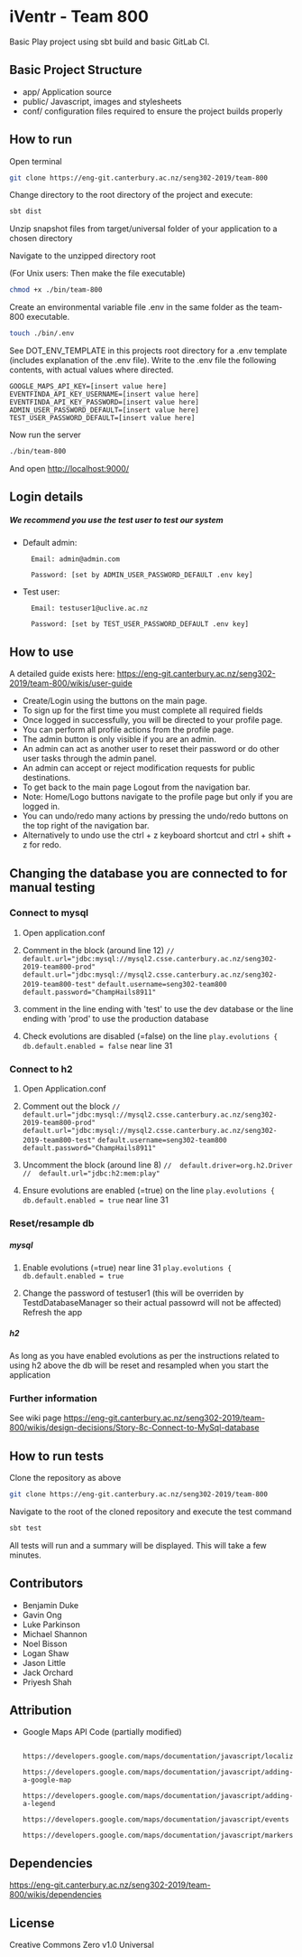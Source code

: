 # iVentr - Team 800
Basic Play project using sbt build and basic GitLab CI.



## Basic Project Structure
* app/ Application source
* public/ Javascript, images and stylesheets
* conf/ configuration files required to ensure the project builds properly

## How to run
Open terminal
```bash
git clone https://eng-git.canterbury.ac.nz/seng302-2019/team-800
```
Change directory to the root directory of the project and execute:
```bash
sbt dist
```
Unzip snapshot files from target/universal folder of your application to a chosen directory

Navigate to the unzipped directory root 

(For Unix users: Then make the file executable)
```bash
chmod +x ./bin/team-800
```

Create an environmental variable file .env in the same folder as the team-800 
executable. 

```bash
touch ./bin/.env
```
See DOT_ENV_TEMPLATE in this projects root directory for a .env template (includes explanation of the .env file).
Write to the .env file the following contents, with actual values where directed.
```
GOOGLE_MAPS_API_KEY=[insert value here]
EVENTFINDA_API_KEY_USERNAME=[insert value here]
EVENTFINDA_API_KEY_PASSWORD=[insert value here]
ADMIN_USER_PASSWORD_DEFAULT=[insert value here]
TEST_USER_PASSWORD_DEFAULT=[insert value here]
```

Now run the server 
```bash
./bin/team-800
```
And open <http://localhost:9000/>

## Login details
##### We recommend you use the test user to test our system

* Default admin:

        Email: admin@admin.com

        Password: [set by ADMIN_USER_PASSWORD_DEFAULT .env key]

* Test user:

        Email: testuser1@uclive.ac.nz

        Password: [set by TEST_USER_PASSWORD_DEFAULT .env key]
        
## How to use
A detailed guide exists here: <https://eng-git.canterbury.ac.nz/seng302-2019/team-800/wikis/user-guide>
* Create/Login using the buttons on the main page.
* To sign up for the first time you must complete all required fields
* Once logged in successfully, you will be directed to your profile page.
* You can perform all profile actions from the profile page.
* The admin button is only visible if you are an admin.
* An admin can act as another user to reset their password or do other user tasks through the admin panel.
* An admin can accept or reject modification requests for public destinations.
* To get back to the main page Logout from the navigation bar.
* Note: Home/Logo buttons navigate to the profile page but only if you are logged in.
* You can undo/redo many actions by pressing the undo/redo buttons on the top right
  of the navigation bar. 
* Alternatively to undo use the ctrl + z keyboard shortcut and ctrl + shift + z for redo.

## Changing the database you are connected to for manual testing
### Connect to mysql
1. Open application.conf
2. Comment in the block (around line 12)
```//  default.url="jdbc:mysql://mysql2.csse.canterbury.ac.nz/seng302-2019-team800-prod"```
  ```default.url="jdbc:mysql://mysql2.csse.canterbury.ac.nz/seng302-2019-team800-test"```
  ```default.username=seng302-team800```
  ```default.password="ChampHails8911"```


3. comment in the line ending with 'test' to use the dev database or the line ending with 'prod' to use the production database

4. Check evolutions are disabled (=false) on the line 
```play.evolutions {```
```db.default.enabled = false```
near line 31

### Connect to h2
1. Open Application.conf
2. Comment out the block 
```//  default.url="jdbc:mysql://mysql2.csse.canterbury.ac.nz/seng302-2019-team800-prod"```
  ```default.url="jdbc:mysql://mysql2.csse.canterbury.ac.nz/seng302-2019-team800-test"```
  ```default.username=seng302-team800```
  ```default.password="ChampHails8911"```

3. Uncomment the block (around line 8)
```//  default.driver=org.h2.Driver```
```//  default.url="jdbc:h2:mem:play"```

4. Ensure evolutions are enabled (=true) on the line
```play.evolutions {```
```db.default.enabled = true```
near line 31

### Reset/resample db
##### mysql
1. Enable evolutions (=true) near line 31
```play.evolutions {```
```db.default.enabled = true```

2. Change the password of testuser1 (this will be overriden by TestdDatabaseManager so their actual passowrd will not be affected)
Refresh the app

##### h2 
As long as you have enabled evolutions as per the instructions related to using h2 above the db will be reset and resampled
when you start the application


### Further information
See wiki page https://eng-git.canterbury.ac.nz/seng302-2019/team-800/wikis/design-decisions/Story-8c-Connect-to-MySql-database

## How to run tests
Clone the repository as above
```bash
git clone https://eng-git.canterbury.ac.nz/seng302-2019/team-800
```

Navigate to the root of the cloned repository and execute the test command
```bash
sbt test
```
All tests will run and a summary will be displayed. This will take a few minutes.

## Contributors
* Benjamin Duke
* Gavin Ong
* Luke Parkinson
* Michael Shannon
* Noel Bisson
* Logan Shaw
* Jason Little
* Jack Orchard
* Priyesh Shah


## Attribution

* Google Maps API Code (partially modified)
        
        https://developers.google.com/maps/documentation/javascript/localization
        https://developers.google.com/maps/documentation/javascript/adding-a-google-map
        https://developers.google.com/maps/documentation/javascript/adding-a-legend
        https://developers.google.com/maps/documentation/javascript/events
        https://developers.google.com/maps/documentation/javascript/markers
        
## Dependencies

https://eng-git.canterbury.ac.nz/seng302-2019/team-800/wikis/dependencies

## License
Creative Commons Zero v1.0 Universal